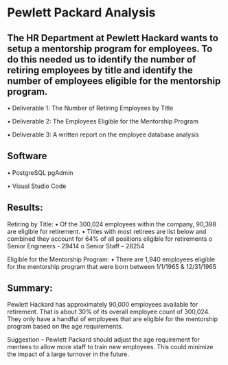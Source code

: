 # Pewlett Packard Analysis

## The HR Department at Pewlett Hackard wants to setup a mentorship program for employees. To do this needed us to identify the number of retiring employees by title and identify the number of employees eligible for the mentorship program. 

•	Deliverable 1: The Number of Retiring Employees by Title

•	Deliverable 2: The Employees Eligible for the Mentorship Program

•	Deliverable 3: A written report on the employee database analysis

## Software
•	PostgreSQL pgAdmin

•	Visual Studio Code

## Results:
Retiring by Title:
•	Of the 300,024 employees within the company, 90,398 are eligible for retirement.
•	Titles with most retirees are list below and combined they account for 64% of all positions eligible for retirements
o	Senior Engineers - 29414
o	Senior Staff – 28254 

Eligible for the Mentorship Program:
•	There are 1,940 employees eligible for the mentorship program that were born between 1/1/1965 & 12/31/1965

## Summary:
Pewlett Hackard has approximately 90,000 employees available for retirement. That is about 30% of its overall employee count of 300,024. They only have a handful of employees that are eligible for the mentorship program based on the age requirements. 

Suggestion – Pewlett Packard should adjust the age requirement for mentees to allow more staff to train new employees. This could minimize the impact of a large turnover in the future. 
